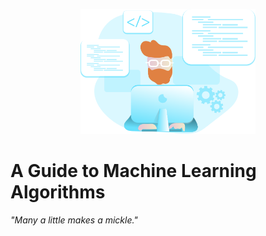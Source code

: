 <p align="center">
  <a href="https://ankitchouhan1020.github.io/helloNotes/"><img src="./docs/assets/cover.svg" height="200" title="helloNotes" alt="helloNotes"></a>
</p>

# A Guide to Machine Learning Algorithms

_"Many a little makes a mickle."_
